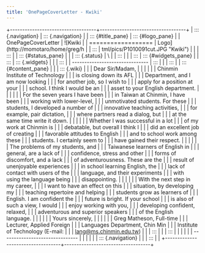 ```yaml
---
title: 'OnePageCoverLetter - Kwiki'
---
```


+-----------------------------------+-----------------------------------+
| ::: {.navigation}                 | ::: {.navigation}                 |
| ::: {#title_pane}                 | ::: {#logo_pane}                  |
| OnePageCoverLetter                | ![Kwiki                           |
| ==================                | Logo](http://momotaro/home/greg/h |
| :::                               | tml/pics/P1010091cut.JPG "Kwiki") |
|                                   | :::                               |
| ::: {#status_pane}                |                                   |
| ::: {.status}                     | \                                 |
| :::                               |                                   |
| :::                               | ::: {#widgets_pane}               |
| :::                               | ::: {.widgets}                    |
|                                   | :::                               |
| -------------------------------   | :::                               |
|                                   | :::                               |
| ::: {#content_pane}               |                                   |
| ::: {.wiki}                       |                                   |
| Dear Sir/Madam,                   |                                   |
|                                   |                                   |
| Chinmin Institute of Technology   |                                   |
| is closing down its AFL           |                                   |
| Department, and I am now looking  |                                   |
| for another job, so I wish to     |                                   |
| apply for a position at your      |                                   |
| school. I think I would be an     |                                   |
| asset to your English department. |                                   |
|                                   |                                   |
| For the seven years I have been   |                                   |
| in Taiwan at Chinmin, I have been |                                   |
| working with lower-level,         |                                   |
| unmotivated students. For these   |                                   |
| students, I developed a number of |                                   |
| innovative teaching activities,   |                                   |
| for example, pair dictation,      |                                   |
| where partners read a dialog, but |                                   |
| at the same time write it down.   |                                   |
|                                   |                                   |
| Whether I was successful in a lot |                                   |
| of my work at Chinmin is          |                                   |
| debatable, but overall I think I  |                                   |
| did an excellent job of creating  |                                   |
| favorable attitudes to English    |                                   |
| and to school work among these    |                                   |
| students. I certainly seem to     |                                   |
| have gained their respect.        |                                   |
|                                   |                                   |
| The problems of my students, and  |                                   |
| Taiwanese learners of English in  |                                   |
| general, are a lack of            |                                   |
| confidence, stress and other      |                                   |
| forms of discomfort, and a lack   |                                   |
| of adventurousness. These are the |                                   |
| result of unenjoyable experiences |                                   |
| in school learning English, the   |                                   |
| lack of contact with users of the |                                   |
| language, and their experiments   |                                   |
| with using the language being     |                                   |
| disappointing.                    |                                   |
|                                   |                                   |
| With the next step in my career,  |                                   |
| I want to have an effect on this  |                                   |
| situation, by developing my       |                                   |
| teaching repertoire and helping   |                                   |
| students grow as learners of      |                                   |
| English. I am confident the       |                                   |
| future is bright. If your school  |                                   |
| is also of such a view, I would   |                                   |
| enjoy working with you,           |                                   |
| developing confident, relaxed,    |                                   |
| adventurous and superior speakers |                                   |
| of the English language.          |                                   |
|                                   |                                   |
| Yours sincerely,                  |                                   |
|                                   |                                   |
| Greg Matheson, Full-time          |                                   |
| Lecturer, Applied Foreign         |                                   |
| Languages Department, Chin Min    |                                   |
| Institute of Technology (E-mail:  |                                   |
| <lang@ms.chinmin.edu.tw>)         |                                   |
| :::                               |                                   |
| :::                               |                                   |
|                                   |                                   |
| -------------------------------   |                                   |
|                                   |                                   |
| ::: {.navigation}                 |                                   |
| :::                               |                                   |
+-----------------------------------+-----------------------------------+
